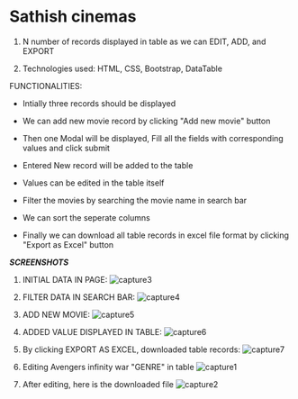 # Sathish cinemas

1. N number of records displayed in table as we can EDIT, ADD, and EXPORT 

2. Technologies used: HTML, CSS, Bootstrap, DataTable


FUNCTIONALITIES:

  * Intially three records should be displayed 
  
  * We can add new movie record by clicking "Add new movie" button 
  
  * Then one Modal will be displayed, Fill all the fields with corresponding values and click submit
  
  * Entered New record will be added to the table
  
  * Values can be edited in the table itself 
  
  * Filter the movies by searching the movie name in search bar
  
  * We can sort the seperate columns
  
  * Finally we can download all table records in excel file format by clicking "Export as Excel" button
  
  
  ***SCREENSHOTS***
  
1. INITIAL DATA IN PAGE:
![capture3](https://user-images.githubusercontent.com/19771986/48548783-e155e580-e8f3-11e8-93a7-87269ed492b5.PNG)
  
2. FILTER DATA IN SEARCH BAR:
![capture4](https://user-images.githubusercontent.com/19771986/48548786-e155e580-e8f3-11e8-8a4e-81eadb80e814.PNG)
  
3. ADD NEW MOVIE:
![capture5](https://user-images.githubusercontent.com/19771986/48548787-e1ee7c00-e8f3-11e8-8fde-28deba387135.PNG)
  
4. ADDED VALUE DISPLAYED IN TABLE:
![capture6](https://user-images.githubusercontent.com/19771986/48548788-e1ee7c00-e8f3-11e8-9c1e-3cdfe4a5a1ae.PNG)
  
5. By clicking EXPORT AS EXCEL, downloaded table records:
![capture7](https://user-images.githubusercontent.com/19771986/48548790-e2871280-e8f3-11e8-9c81-7582f086b6ee.PNG)
  
6. Editing Avengers infinity war "GENRE" in table
![capture1](https://user-images.githubusercontent.com/19771986/48548792-e2871280-e8f3-11e8-97dd-c1b75be88e8c.PNG)
  
7. After editing, here is the downloaded file
![capture2](https://user-images.githubusercontent.com/19771986/48548794-e2871280-e8f3-11e8-9d2d-cdd646ebfe8a.PNG)
  
